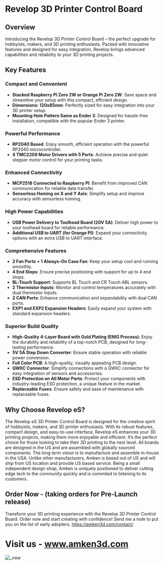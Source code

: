 # Revelop 3D Printer Control Board

## Overview

Introducing the Revelop 3D Printer Control Board – the perfect upgrade for hobbyists, makers, and 3D printing enthusiasts. Packed with innovative features and designed for easy integration, Revelop brings advanced capabilities and reliability to your 3D printing projects.

## Key Features

### Compact and Convenient
- **Stacked Raspberry PI Zero 2W or Orange Pi Zero 2W**: Save space and streamline your setup with this compact, efficient design.
- **Dimensions: 120x85mm**: Perfectly sized for easy integration into your 3D printer setup.
- **Mounting Hole Pattern Same as Ender 3**: Designed for hassle-free installation, compatible with the popular Ender 3 printer.

### Powerful Performance
- **RP2040 Based**: Enjoy smooth, efficient operation with the powerful RP2040 microcontroller.
- **4 TMC2209 Motor Drivers with 5 Ports**: Achieve precise and quiet stepper motor control for your printing tasks.

### Enhanced Connectivity
- **MCP2518 Connected to Raspberry PI**: Benefit from improved CAN communication for reliable data transfer.
- **Sensorless Homing on X and Y Axis**: Simplify setup and improve accuracy with sensorless homing.

### High Power Capabilities
- **USB Power Delivery to Toolhead Board (20V 5A)**: Deliver high power to your toolhead board for reliable performance.
- **Additional USB to UART (for Orange PI)**: Expand your connectivity options with an extra USB to UART interface.

### Comprehensive Features
- **2 Fan Ports + 1 Always-On Case Fan**: Keep your setup cool and running smoothly.
- **4 End Stops**: Ensure precise positioning with support for up to 4 end stops.
- **BL-Touch Support**: Supports BL Touch and CR Touch ABL sensors.
- **2 Thermistor Inputs**: Monitor and control temperatures accurately with dual thermistor inputs.
- **2 CAN Ports**: Enhance communication and expandability with dual CAN ports.
- **EXP1 and EXP2 Expansion Headers**: Easily expand your system with standard expansion headers.

### Superior Build Quality
- **High-Quality 4-Layer Board with Gold Plating (ENIG Process)**: Enjoy the durability and reliability of a top-notch PCB, designed for long-lasting performance.
- **5V 5A Step Down Converter**: Ensure stable operation with reliable power conversion.
- **Full Color PCB**: A high-quality, visually appealing PCB design.
- **QWIIC Connector**: Simplify connections with a QWIIC connector for easy integration of sensors and accessories.
- **ESD Protection on All Motor Ports**: Protect your components with industry-leading ESD protection, a unique feature in the market.
- **Replaceable Fuses**: Ensure safety and ease of maintenance with replaceable fuses.

## Why Choose Revelop eS?

The Revelop eS 3D Printer Control Board is designed for the creative spirit of hobbyists, makers, and 3D printer enthusiasts. With its robust features, compact design, and easy-to-use interface, Revelop eS enhances your 3D printing projects, making them more enjoyable and efficient. It’s the perfect choice for those looking to take their 3D printing to the next level.
All boards are designed in the US and are assembled with globally sourced components. The long term vision is to manufacture and assemble in-house in the USA. 
Unlike other manufacturers, Amken is based out of US and will ship from US location and provide US based service. Being a small independent design shop, Amken is uniquely positioned to deliver cutting edge tech to the community quickly and is commited to listening to its customers. 

## Order Now - (taking orders for Pre-Launch release)

Transform your 3D printing experience with the Revelop 3D Printer Control Board. Order now and start creating with confidence!
Send me a note to put you on the list of early adopters. 
https://amken3d.com/contact/

# Visit us - www.amken3d.com

![_new](https://github.com/amken3d/Revelop/assets/166057890/2a12e996-28ce-4696-920c-ab81bc72b913)
